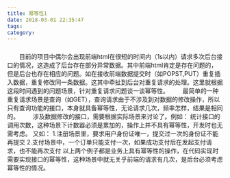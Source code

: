 ```yaml
---
title: 幂等性1
date: 2018-03-01 22:35:47
tags:
category:
---
```


###


<!-- more -->

&emsp;&emsp;目前的项目中偶尔会出现前端html在很短的时间内（1s以内）请求多次后台接口的情况，这造成了后台存在部分异常数据。其中前端html肯定是存在问题的，但是后台也存在相应的问题。如在接收前端数据提交时（如POPST,PUT）重复插入数据，重复修改同一条数据。这其中牵扯到后台对重复请求的处理。这里就根据这段时间遇到的问题场景，针对重复请求问题谈一谈幂等性。
&emsp;&emsp;最简单的一种重复请求场景是查询（如GET），查询请求由于不涉及到对数据的修改操作，所以只有查询功能的接口，本身就具备幂等性，无论请求几次，频率怎样，结果是相同的。
&emsp;&emsp;涉及数据修改的接口，需要根据实际场景来讨论了。例如：
统计接口的调用次数，这种场景下计数器必须是累加的，操作上并不具有幂等性，开发时也无需考虑。
又如：
1.注册场景里，要求用户身份证唯一，提交过一次的身份证不能再提交
2.支付场景中，一个订单只能支付一次，如果成功支付后在发起支付请求，也不能再次支付
以上两个例子都是业务上具有幂等性的操作，在代码实现时需要实现接口的幂等性，这种场景中就无关乎前端的请求有几次，是后台必须考虑幂等性的情况。
